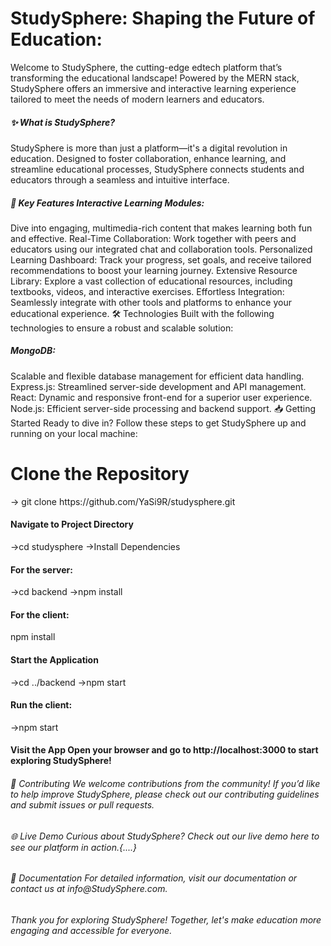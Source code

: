 <h1>StudySphere: Shaping the Future of Education: </h1>
Welcome to StudySphere, the cutting-edge edtech platform that’s transforming the educational landscape! Powered by the MERN stack, StudySphere offers an immersive and interactive learning experience tailored to meet the needs of modern learners and educators.

<h5>✨ What is StudySphere?</h5>StudySphere is more than just a platform—it's a digital revolution in education. Designed to foster collaboration, enhance learning, and streamline educational processes, StudySphere connects students and educators through a seamless and intuitive interface.

<h5>🚀 Key Features Interactive Learning Modules: </h5>Dive into engaging, multimedia-rich content that makes learning both fun and effective. Real-Time Collaboration: Work together with peers and educators using our integrated chat and collaboration tools. Personalized Learning Dashboard: Track your progress, set goals, and receive tailored recommendations to boost your learning journey. Extensive Resource Library: Explore a vast collection of educational resources, including textbooks, videos, and interactive exercises. Effortless Integration: Seamlessly integrate with other tools and platforms to enhance your educational experience. 🛠 Technologies Built with the following technologies to ensure a robust and scalable solution:

<h5>MongoDB:</h5>Scalable and flexible database management for efficient data handling. Express.js: Streamlined server-side development and API management. React: Dynamic and responsive front-end for a superior user experience. Node.js: Efficient server-side processing and backend support. 📥 Getting Started Ready to dive in? Follow these steps to get StudySphere up and running on your local machine:

<h1>Clone the Repository</h1>
-> git clone https://github.com/YaSi9R/studysphere.git

<h4>Navigate to Project Directory </h4>
->cd studysphere 
->Install Dependencies

<h4>For the server: </h4>
->cd backend 
->npm install

<h4>For the client: </h4>
npm install

<h4>Start the Application</h4>
->cd ../backend
->npm start

<h4>Run the client: </h4>
->npm start

<h4>Visit the App Open your browser and go to http://localhost:3000 to start exploring StudySphere!</h4>

<h6>🤝 Contributing We welcome contributions from the community! If you’d like to help improve StudySphere, please check out our contributing guidelines and submit issues or pull requests.</h6>

<h6>🌐 Live Demo Curious about StudySphere? Check out our live demo here to see our platform in action.{....}</h6>

<h6>📄 Documentation For detailed information, visit our documentation or contact us at info@StudySphere.com.</h6>

<h6>Thank you for exploring StudySphere! Together, let's make education more engaging and accessible for everyone.</h6>

